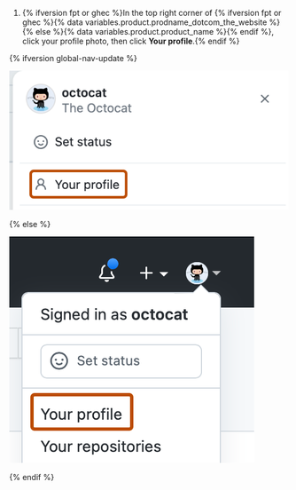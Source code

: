 1. {% ifversion fpt or ghec %}In the top right corner of {% ifversion fpt or ghec %}{% data variables.product.prodname_dotcom_the_website %}{% else %}{% data variables.product.product_name %}{% endif %}, click your profile photo, then click **Your profile**.{% endif %}

{% ifversion global-nav-update %}

   ![Screenshot of the dropdown menu under @octocat's profile picture. "Your profile" is outlined in dark orange.](/assets/images/help/profile/profile-button-avatar-menu-global-nav-update.png)

{% else %}

   ![Screenshot of the dropdown menu under @octocat's profile picture. "Your profile" is outlined in dark orange.](/assets/images/help/profile/profile-button-avatar-menu.png)

{% endif %}
